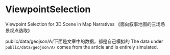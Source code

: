 # ViewpointSelection
Viewpoint Selection for 3D Scene in Map Narratives
《面向叙事地图的三场场景视点选取》

public/data/geojson/A/下面是文章中的数据，都是自己模拟的
The data under `public/data/geojson/A/` comes from the article and is entirely simulated.